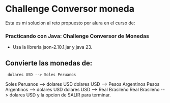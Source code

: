 # Challenge Conversor moneda
Esta es mi solucion al reto propuesto por alura en el curso de:
### Practicando con Java: Challenge Conversor de Monedas

- Usa la libreria json-2.10.1.jar y java 23.

## Convierte las monedas de:
     dolares USD --> Soles Peruanos
  Soles Peruanos --> dolares USD
     dolares USD --> Pesos Argentinos
Pesos Argentinos --> dolares USD
     dolares USD --> Real Brasileño
  Real Brasileño --> dolares USD
y la opcion de SALIR para terminar.
